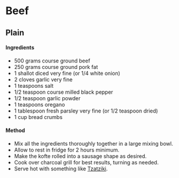 # Beef

## Plain

#### Ingredients

* 500 grams course ground beef
* 250 grams course ground pork fat
* 1 shallot diced very fine (or 1/4 white onion)
* 2 cloves garlic very fine
* 1 teaspoons salt
* 1/2 teaspoon course milled black pepper
* 1/2 teaspoon garlic powder
* 1 teaspoons oregano
* 1 tablespoon fresh parsley very fine (or 1/2 teaspoon dried)
* 1 cup bread crumbs


#### Method

* Mix all the ingredients thoroughly together in a large mixing bowl.
* Allow to rest in fridge for 2 hours minimum.
* Make the kofte rolled into a sausage shape as desired.
* Cook over charcoal grill for best results, turning as needed.
* Serve hot with something like [Tzatziki](../tzatziki/).
